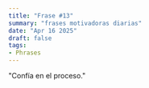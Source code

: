 ```yaml
---
title: "Frase #13"
summary: "frases motivadoras diarias"
date: "Apr 16 2025"
draft: false
tags:
- Phrases
---
```


"Confía en el proceso."
